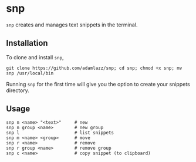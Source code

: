 # snp

`snp` creates and manages text snippets in the terminal.

## Installation

To clone and install `snp`,

```
git clone https://github.com/adamlazz/snp; cd snp; chmod +x snp; mv snp /usr/local/bin
```

Running `snp` for the first time will give you the option to create your snippets directory.

## Usage

```
snp n <name> "<text>"     # new
snp n group <name>        # new group
snp l                     # list snippets
snp m <name> <group>      # move
snp r <name>              # remove
snp r group <name>        # remove group
snp c <name>              # copy snippet (to clipboard)
```
